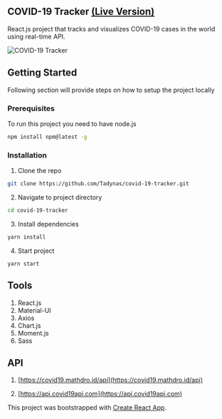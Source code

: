 ## COVID-19 Tracker [(Live Version)](https://suspicious-colden-452a3e.netlify.app)

React.js project that tracks and visualizes COVID-19 cases in the world using real-time API.


![COVID-19 Tracker](https://i.imgur.com/nHFpNSa.png)


## Getting Started

Following section will provide steps on how to setup the project locally

### Prerequisites

To run this project you need to have node.js

```sh
npm install npm@latest -g
```

### Installation

1. Clone the repo

```sh
git clone https://github.com/Tadynas/covid-19-tracker.git
```

2. Navigate to project directory

```sh
cd covid-19-tracker
```

3. Install dependencies

```sh
yarn install
```

4.  Start project

```
yarn start
```

## Tools

1. React.js
2. Material-UI
3. Axios
4. Chart.js
5. Moment.js
6. Sass



## API

1. [https://covid19.mathdro.id/api](https://covid19.mathdro.id/api)

2. [https://api.covid19api.com](https://api.covid19api.com)




This project was bootstrapped with [Create React App](https://github.com/facebook/create-react-app).
